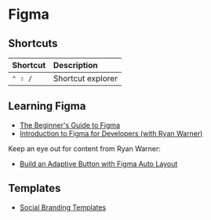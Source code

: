 # Figma

## Shortcuts

| Shortcut | Description       |
| :------- | :---------------- |
| `⌃ ⇧ /`  | Shortcut explorer |

## Learning Figma

- [The Beginner's Guide to Figma](https://egghead.io/courses/the-beginner-s-guide-to-figma)
- [Introduction to Figma for Developers (with Ryan Warner)](https://www.youtube.com/watch?v=cvJNN4vWHjk&)

Keep an eye out for content from Ryan Warner:

- [Build an Adaptive Button with Figma Auto Layout](https://egghead.io/lessons/figma-build-an-adaptive-button-with-figma-auto-layout)

## Templates

- [Social Branding Templates](https://www.youtube.com/watch?time_continue=34&v=k9WbGAMbDRE)
